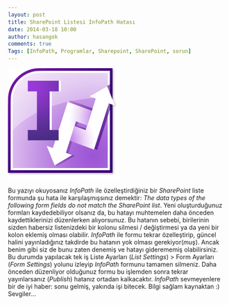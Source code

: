 ```yaml
---
layout: post
title: SharePoint Listesi InfoPath Hatası
date: 2014-03-18 10:00
author: hasangok
comments: true
Tags: [InfoPath, Programlar, Sharepoint, SharePoint, sorun]
---
```

![infopath-logo](https://raw.githubusercontent.com/hasangok/hasangok.github.io/master/uploads/2013/12/infopath-logo.png "infopath-logo")

Bu yazıyı okuyosanız *InfoPath* ile özelleştirdiğiniz bir *SharePoint* liste formunda şu hata ile karşılaşmışsınız demektir: *The data types of the following form fields do not match the SharePoint list*. Yeni oluşturduğunuz formları kaydedebiliyor olsanız da, bu hatayı muhtemelen daha önceden kaydettiklerinizi düzenlerken alıyorsunuz.
Bu hatanın sebebi, birilerinin sizden habersiz listenizdeki bir kolonu silmesi / değiştirmesi ya da yeni bir kolon eklemiş olması olabilir. *InfoPath* ile formu tekrar özelleştirip, güncel halini yayınladığınız takdirde bu hatanın yok olması gerekiyor(*muş*). Ancak benim gibi siz de bunu zaten denemiş ve hatayı giderememiş olabilirsiniz. Bu durumda yapılacak tek iş Liste Ayarları (*List Settings*) &gt; Form Ayarları (*Form Settings*) yolunu izleyip *InfoPath* formunu tamamen silmeniz. Daha önceden düzenliyor olduğunuz formu bu işlemden sonra tekrar yayınlarsanız (*Publish*) hatanız ortadan kalkacaktır.
*InfoPath* sevmeyenlere bir de iyi haber: sonu gelmiş, yakında işi bitecek. Bilgi sağlam kaynaktan :)
Sevgiler...
